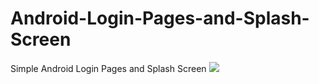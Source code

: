 # Android-Login-Pages-and-Splash-Screen
Simple Android Login Pages and Splash Screen
![](Android-Login-Pages-and-Splash-Screen.png)
